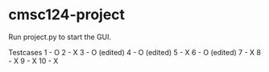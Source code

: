 # cmsc124-project

Run project.py to start the GUI.

Testcases
1 - O
2 - X
3 - O (edited)
4 - O (edited)
5 - X
6 - O (edited)
7 - X
8 - X
9 - X
10 - X